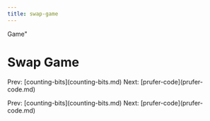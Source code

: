```yaml
---
title: swap-game
---
```


Game\"

# Swap Game

Prev: \[counting-bits](counting-bits.md) Next:
\[prufer-code](prufer-code.md)

Prev: \[counting-bits](counting-bits.md) Next:
\[prufer-code](prufer-code.md)
